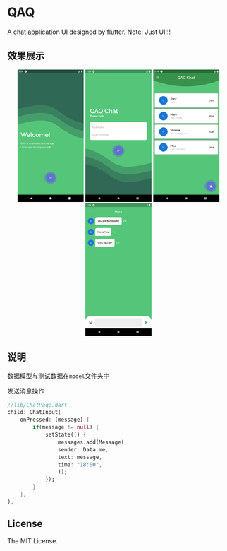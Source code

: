 # QAQ

A chat application UI designed by flutter. Note: Just UI!!!


## 效果展示
<div align="center">
<img src="./assets/demo/home.png" height="300px" alt="首页" >
<img src="./assets/demo/login.png" height="300px" alt="登陆" >
<img src="./assets/demo/message.png" height="300px" alt="登陆" >
<img src="./assets/demo/chat.png" height="300px" alt="登陆" >
</div>

## 说明

数据模型与测试数据在`model`文件夹中

发送消息操作
```dart
//lib/ChatPage.dart
child: ChatInput(
    onPressed: (message) {
        if(message != null) {
            setState(() {
                messages.add(Message(
                sender: Data.me,
                text: message,
                time: "18:00",
                ));
            });
        }
    },
),
```

## License

The MIT License.
